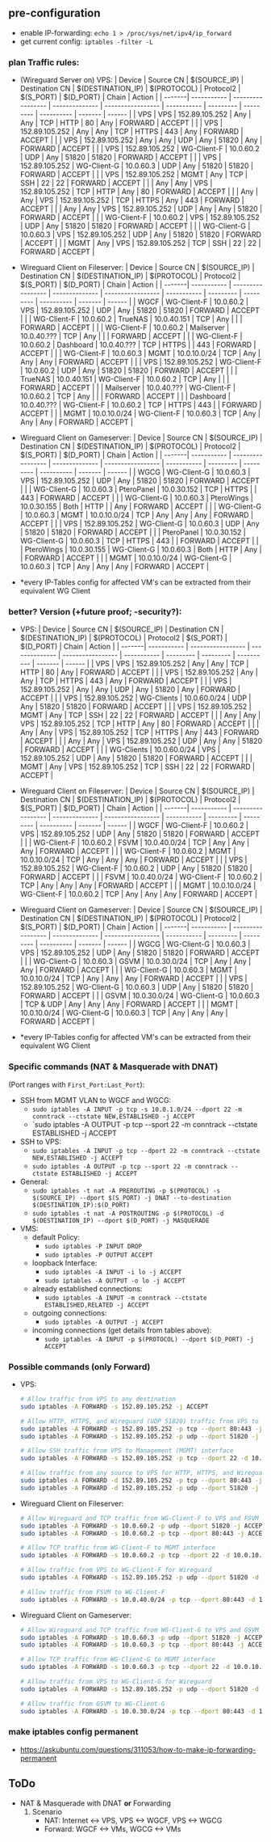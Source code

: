 ## pre-configuration
- enable IP-forwarding: `echo 1 > /proc/sys/net/ipv4/ip_forward`
- get current config: `iptables -filter -L`
### plan Traffic rules:
- (Wireguard Server on) VPS:
	| Device | Source CN   | $(SOURCE_IP)      | Destination CN | $(DESTINATION_IP) | $(PROTOCOL) | Protocol2 | $(S_PORT) | $(D_PORT)  | Chain   | Action |
	| -------| ----------- | ----------------- | -------------- | ----------------- | ----------- | --------- | --------- | ---------- | ------- | ------ |
	| VPS    | VPS         | 152.89.105.252    | Any            | Any               | TCP         | HTTP      | 80        | Any        | FORWARD | ACCEPT |
	|        | VPS         | 152.89.105.252    | Any            | Any               | TCP         | HTTPS     | 443       | Any        | FORWARD | ACCEPT |
	|        | VPS         | 152.89.105.252    | Any            | Any               | UDP         | Any       | 51820     | Any        | FORWARD | ACCEPT |
	|        | VPS         | 152.89.105.252    | WG-Client-F    | 10.0.60.2         | UDP         | Any       | 51820     | 51820      | FORWARD | ACCEPT |
	|        | VPS         | 152.89.105.252    | WG-Client-G    | 10.0.60.3         | UDP         | Any       | 51820     | 51820      | FORWARD | ACCEPT |
	|        | VPS         | 152.89.105.252    | MGMT           | Any               | TCP         | SSH       | 22        | 22         | FORWARD | ACCEPT |
	|        | Any         | Any               | VPS            | 152.89.105.252    | TCP         | HTTP      | Any       | 80         | FORWARD | ACCEPT |
	|        | Any         | Any               | VPS            | 152.89.105.252    | TCP         | HTTPS     | Any       | 443        | FORWARD | ACCEPT |
	|        | Any         | Any               | VPS            | 152.89.105.252    | UDP         | Any       | Any       | 51820      | FORWARD | ACCEPT |
	|        | WG-Client-F | 10.0.60.2         | VPS            | 152.89.105.252    | UDP         | Any       | 51820     | 51820      | FORWARD | ACCEPT |
	|        | WG-Client-G | 10.0.60.3         | VPS            | 152.89.105.252    | UDP         | Any       | 51820     | 51820      | FORWARD | ACCEPT |
	|        | MGMT        | Any               | VPS            | 152.89.105.252    | TCP         | SSH       | 22        | 22         | FORWARD | ACCEPT |

- Wireguard Client on Fileserver: 
	| Device | Source CN   | $(SOURCE_IP)      | Destination CN | $(DESTINATION_IP) | $(PROTOCOL) | Protocol2 | $(S_PORT) | $(D_PORT)  | Chain   | Action |
	| -------| ----------- | ----------------- | -------------- | ----------------- | ----------- | --------- | --------- | ---------- | ------- | ------ |
	| WGCF   | WG-Client-F | 10.0.60.2         | VPS            | 152.89.105.252    | UDP         | Any       | 51820     | 51820      | FORWARD | ACCEPT |
	|        | WG-Client-F | 10.0.60.2         | TrueNAS        | 10.0.40.151       | TCP         | Any       |           |            | FORWARD | ACCEPT |
	|        | WG-Client-F | 10.0.60.2         | Mailserver     | 10.0.40.???       | TCP         | Any       |           |            | FORWARD | ACCEPT |
	|        | WG-Client-F | 10.0.60.2         | Dashboard      | 10.0.40.???       | TCP         | HTTPS     |           | 443        | FORWARD | ACCEPT |
	|        | WG-Client-F | 10.0.60.3         | MGMT           | 10.0.10.0/24      | TCP         | Any       | Any       | Any        | FORWARD | ACCEPT |
	|        | VPS         | 152.89.105.252    | WG-Client-F    | 10.0.60.2         | UDP         | Any       | 51820     | 51820      | FORWARD | ACCEPT |
	|        | TrueNAS     | 10.0.40.151       | WG-Client-F    | 10.0.60.2         | TCP         | Any       |           |            | FORWARD | ACCEPT |
	|        | Mailserver  | 10.0.40.???       | WG-Client-F    | 10.0.60.2         | TCP         | Any       |           |            | FORWARD | ACCEPT |
	|        | Dashboard   | 10.0.40.???       | WG-Client-F    | 10.0.60.2         | TCP         | HTTPS     | 443       |            | FORWARD | ACCEPT |
	|        | MGMT        | 10.0.10.0/24      | WG-Client-F    | 10.0.60.3         | TCP         | Any       | Any       | Any        | FORWARD | ACCEPT |

- Wireguard Client on Gameserver:
	| Device | Source CN   | $(SOURCE_IP)      | Destination CN | $(DESTINATION_IP) | $(PROTOCOL) | Protocol2 | $(S_PORT) | $(D_PORT)  | Chain   | Action |
	| -------| ----------- | ----------------- | -------------- | ----------------- | ----------- | --------- | --------- | ---------- | ------- | ------ |
	| WGCG   | WG-Client-G | 10.0.60.3         | VPS            | 152.89.105.252    | UDP         | Any       | 51820     | 51820      | FORWARD | ACCEPT |
	|        | WG-Client-G | 10.0.60.3         | PteroPanel     | 10.0.30.152       | TCP         | HTTPS     |           | 443        | FORWARD | ACCEPT |
	|        | WG-Client-G | 10.0.60.3         | PteroWings     | 10.0.30.155       | Both        | HTTP      |           | Any        | FORWARD | ACCEPT |
	|        | WG-Client-G | 10.0.60.3         | MGMT           | 10.0.10.0/24      | TCP         | Any       | Any       | Any        | FORWARD | ACCEPT |
	|        | VPS         | 152.89.105.252    | WG-Client-G    | 10.0.60.3         | UDP         | Any       | 51820     | 51820      | FORWARD | ACCEPT |
	|        | PteroPanel  | 10.0.30.152       | WG-Client-G    | 10.0.60.3         | TCP         | HTTPS     | 443       |            | FORWARD | ACCEPT |
	|        | PteroWings  | 10.0.30.155       | WG-Client-G    | 10.0.60.3         | Both        | HTTP      | Any       |            | FORWARD | ACCEPT |
	|        | MGMT        | 10.0.10.0/24      | WG-Client-G    | 10.0.60.3         | TCP         | Any       | Any       | Any        | FORWARD | ACCEPT |
	
- *every IP-Tables config for affected VM's can be extracted from their equivalent WG Client
	
### better? Version (+future proof; -security?):
- VPS:
	| Device | Source CN   | $(SOURCE_IP)      | Destination CN | $(DESTINATION_IP) | $(PROTOCOL) | Protocol2 | $(S_PORT) | $(D_PORT)  | Chain   | Action |
	| -------| ----------- | ----------------- | -------------- | ----------------- | ----------- | --------- | --------- | ---------- | ------- | ------ |
	| VPS    | VPS         | 152.89.105.252    | Any            | Any               | TCP         | HTTP      | 80        | Any        | FORWARD | ACCEPT |
	|        | VPS         | 152.89.105.252    | Any            | Any               | TCP         | HTTPS     | 443       | Any        | FORWARD | ACCEPT |
	|        | VPS         | 152.89.105.252    | Any            | Any               | UDP         | Any       | 51820     | Any        | FORWARD | ACCEPT |
	|        | VPS         | 152.89.105.252    | WG-Clients     | 10.0.60.0/24      | UDP         | Any       | 51820     | 51820      | FORWARD | ACCEPT |
	|        | VPS         | 152.89.105.252    | MGMT           | Any               | TCP         | SSH       | 22        | 22         | FORWARD | ACCEPT |
	|        | Any         | Any               | VPS            | 152.89.105.252    | TCP         | HTTP      | Any       | 80         | FORWARD | ACCEPT |
	|        | Any         | Any               | VPS            | 152.89.105.252    | TCP         | HTTPS     | Any       | 443        | FORWARD | ACCEPT |
	|        | Any         | Any               | VPS            | 152.89.105.252    | UDP         | Any       | Any       | 51820      | FORWARD | ACCEPT |
	|        | WG-Clients  | 10.0.60.0/24      | VPS            | 152.89.105.252    | UDP         | Any       | 51820     | 51820      | FORWARD | ACCEPT |
	|        | MGMT        | Any               | VPS            | 152.89.105.252    | TCP         | SSH       | 22        | 22         | FORWARD | ACCEPT |

- Wireguard Client on Fileserver: 
	| Device | Source CN   | $(SOURCE_IP)      | Destination CN | $(DESTINATION_IP) | $(PROTOCOL) | Protocol2 | $(S_PORT) | $(D_PORT)  | Chain   | Action |
	| -------| ----------- | ----------------- | -------------- | ----------------- | ----------- | --------- | --------- | ---------- | ------- | ------ |
	| WGCF   | WG-Client-F | 10.0.60.2         | VPS            | 152.89.105.252    | UDP         | Any       | 51820     | 51820      | FORWARD | ACCEPT |
	|        | WG-Client-F | 10.0.60.2         | FSVM           | 10.0.40.0/24      | TCP         | Any       | Any       | Any        | FORWARD | ACCEPT |
	|        | WG-Client-F | 10.0.60.2         | MGMT           | 10.0.10.0/24      | TCP         | Any       | Any       | Any        | FORWARD | ACCEPT |
	|        | VPS         | 152.89.105.252    | WG-Client-F    | 10.0.60.2         | UDP         | Any       | 51820     | 51820      | FORWARD | ACCEPT |
	|        | FSVM        | 10.0.40.0/24      | WG-Client-F    | 10.0.60.2         | TCP         | Any       | Any       | Any        | FORWARD | ACCEPT |
	|        | MGMT        | 10.0.10.0/24      | WG-Client-F    | 10.0.60.2         | TCP         | Any       | Any       | Any        | FORWARD | ACCEPT |

- Wireguard Client on Gameserver:
	| Device | Source CN   | $(SOURCE_IP)      | Destination CN | $(DESTINATION_IP) | $(PROTOCOL) | Protocol2 | $(S_PORT) | $(D_PORT)  | Chain   | Action |
	| -------| ----------- | ----------------- | -------------- | ----------------- | ----------- | --------- | --------- | ---------- | ------- | ------ |
	| WGCG   | WG-Client-G | 10.0.60.3         | VPS            | 152.89.105.252    | UDP         | Any       | 51820     | 51820      | FORWARD | ACCEPT |
	|        | WG-Client-G | 10.0.60.3         | GSVM           | 10.0.30.0/24      | TCP         | Any       | Any       | Any        | FORWARD | ACCEPT |
	|        | WG-Client-G | 10.0.60.3         | MGMT           | 10.0.10.0/24      | TCP         | Any       | Any       | Any        | FORWARD | ACCEPT |
	|        | VPS         | 152.89.105.252    | WG-Client-G    | 10.0.60.3         | UDP         | Any       | 51820     | 51820      | FORWARD | ACCEPT |
	|        | GSVM        | 10.0.30.0/24      | WG-Client-G    | 10.0.60.3         | TCP & UDP   | Any       | Any       | Any        | FORWARD | ACCEPT |
	|        | MGMT        | 10.0.10.0/24      | WG-Client-G    | 10.0.60.3         | TCP         | Any       | Any       | Any        | FORWARD | ACCEPT |
	
- *every IP-Tables config for affected VM's can be extracted from their equivalent WG Client

### Specific commands (NAT & Masquerade with DNAT)
(Port ranges with `First_Port:Last_Port`):

- SSH from MGMT VLAN to WGCF and WGCG:
	- `sudo iptables -A INPUT -p tcp -s 10.0.1.0/24 --dport 22 -m conntrack --ctstate NEW,ESTABLISHED -j ACCEPT`
	- `sudo iptables -A OUTPUT -p tcp --sport 22 -m conntrack --ctstate ESTABLISHED -j ACCEPT
- SSH to VPS:
	- `sudo iptables -A INPUT -p tcp --dport 22 -m conntrack --ctstate NEW,ESTABLISHED -j ACCEPT`
	- `sudo iptables -A OUTPUT -p tcp --sport 22 -m conntrack --ctstate ESTABLISHED -j ACCEPT`
- General:
	- `sudo iptables -t nat -A PREROUTING -p $(PROTOCOL) -s $(SOURCE_IP) --dport $(S_PORT) -j DNAT --to-destination $(DESTINATION_IP):$(D_PORT)`
	- `sudo iptables -t nat -A POSTROUTING -p $(PROTOCOL) -d $(DESTINATION_IP) --dport $(D_PORT) -j MASQUERADE`
- VMS:
	- default Policy:
		- `sudo iptables -P INPUT DROP`
		- `sudo iptables -P OUTPUT ACCEPT`
	- loopback Interface:
		- `sudo iptables -A INPUT -i lo -j ACCEPT`
		- `sudo iptables -A OUTPUT -o lo -j ACCEPT`
	- already established connections:
		- `sudo iptables -A INPUT -m conntrack --ctstate ESTABLISHED,RELATED -j ACCEPT`
	- outgoing connections:
		- `sudo iptables -A OUTPUT -j ACCEPT`
	- incoming connections (get details from tables above):
		- `sudo iptables -A INPUT -p $(PROTOCOL) --dport $(D_PORT) -j ACCEPT`
### Possible commands (only Forward)
- VPS:
	```bash
	# Allow traffic from VPS to any destination
	sudo iptables -A FORWARD -s 152.89.105.252 -j ACCEPT
	
	# Allow HTTP, HTTPS, and Wireguard (UDP 51820) traffic from VPS to any destination
	sudo iptables -A FORWARD -s 152.89.105.252 -p tcp --dport 80:443 -j ACCEPT
	sudo iptables -A FORWARD -s 152.89.105.252 -p udp --dport 51820 -j ACCEPT
	
	# Allow SSH traffic from VPS to Management (MGMT) interface
	sudo iptables -A FORWARD -s 152.89.105.252 -p tcp --dport 22 -d 10.0.10.0/24 -j ACCEPT
	
	# Allow traffic from any source to VPS for HTTP, HTTPS, and Wireguard
	sudo iptables -A FORWARD -d 152.89.105.252 -p tcp --dport 80:443 -j ACCEPT
	sudo iptables -A FORWARD -d 152.89.105.252 -p udp --dport 51820 -j ACCEPT
	```
- Wireguard Client on Fileserver:
	```bash
	# Allow Wireguard and TCP traffic from WG-Client-F to VPS and FSVM
	sudo iptables -A FORWARD -s 10.0.60.2 -p udp --dport 51820 -j ACCEPT
	sudo iptables -A FORWARD -s 10.0.60.2 -p tcp --dport 80:443 -j ACCEPT
	
	# Allow TCP traffic from WG-Client-F to MGMT interface
	sudo iptables -A FORWARD -s 10.0.60.2 -p tcp --dport 22 -d 10.0.10.0/24 -j ACCEPT
	
	# Allow traffic from VPS to WG-Client-F for Wireguard
	sudo iptables -A FORWARD -s 152.89.105.252 -p udp --dport 51820 -d 10.0.60.2 -j ACCEPT
	
	# Allow traffic from FSVM to WG-Client-F
	sudo iptables -A FORWARD -s 10.0.40.0/24 -p tcp --dport 80:443 -d 10.0.60.2 -j ACCEPT
	```
- Wireguard Client on Gameserver:
	```bash
	# Allow Wireguard and TCP traffic from WG-Client-G to VPS and GSVM
	sudo iptables -A FORWARD -s 10.0.60.3 -p udp --dport 51820 -j ACCEPT
	sudo iptables -A FORWARD -s 10.0.60.3 -p tcp --dport 80:443 -j ACCEPT
	
	# Allow TCP traffic from WG-Client-G to MGMT interface
	sudo iptables -A FORWARD -s 10.0.60.3 -p tcp --dport 22 -d 10.0.10.0/24 -j ACCEPT
	
	# Allow traffic from VPS to WG-Client-G for Wireguard
	sudo iptables -A FORWARD -s 152.89.105.252 -p udp --dport 51820 -d 10.0.60.3 -j ACCEPT
	
	# Allow traffic from GSVM to WG-Client-G
	sudo iptables -A FORWARD -s 10.0.30.0/24 -p tcp --dport 80:443 -d 10.0.60.3 -j ACCEPT
	```
### make iptables config permanent
- https://askubuntu.com/questions/311053/how-to-make-ip-forwarding-permanent

## ToDo
- NAT & Masquerade with DNAT **or** Forwarding
	1. Scenario
		- NAT: Internet <-> VPS, VPS <-> WGCF, VPS <-> WGCG
		- Forward: WGCF <-> VMs, WGCG <-> VMs
